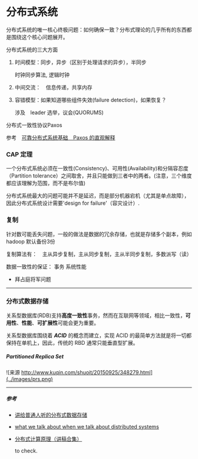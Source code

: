 # 分布式系统

分布式系统的唯一核心终极问题：如何确保一致？分布式理论的几乎所有的东西都是围绕这个核心问题展开。

分布式系统的三大方面

1. 时间模型：同步，异步（区别于处理请求的异步），半同步

    时钟同步算法, 逻辑时钟

2. 中间交流：　信息传递，共享内存

3. 容错模型：如果知道哪些组件失效(failure detection)，如果恢复？

    涉及　leader 选举，议会(QUORUMS)






分布式一致性协议Paxos

参考　[可靠分布式系统基础　Paxos 的直观解释](http://drmingdrmer.github.io/tech/distributed/2015/11/11/paxos-slide.html)


### CAP 定理
一个分布式系统必须在一致性(Consistency)、可用性(Availability)和分隔容忍度（Partition tolerance）之间取舍，并且只能做到三者中的两者。(注意，三个维度都应该理解为范围，而不是布尔值)

分布式系统最大的问题可能并不是延迟，而是部分机器宕机（尤其是单点故障），因此分布式系统设计需要'design for failure'（容灾设计）.


### 复制
针对数可能丢失问题，一般的做法是数据的冗余存储，也就是存储多个副本，例如 hadoop 默认备份3份

复制算法有：　主从异步复制，主从同步复制，主从半同步复制，多数派写（读）


数据一致性的保证： 事务
系统性能

- 拜占庭将军问题


---

### 分布式数据存储

关系型数据库(RDB)支持**高度一致性**事务，然而在互联网等领域，相比一致性，**可用性**、**性能**、**可扩展性**可能会更为重要。

关系型数据库围绕着 ***ACID*** 的概念而建立，实现 ACID 的最简单方法就是将一切都保持在单机上，因此，传统的 RBD 通常只能垂直型扩展。

##### Partitioned Replica Set

![来源 http://www.kuqin.com/shuoit/20150925/348279.html](../images/prs.png)



---

##### 参考

- [讲给普通人听的分布式数据存储](http://www.kuqin.com/shuoit/20150925/348279.html)

- [what we talk about when we talk about distributed systems](http://videlalvaro.github.io/2015/12/learning-about-distributed-systems.html)

- [分布式计算原理（讲稿合集）](http://dcg.ethz.ch/lectures/podc_allstars/)

    to check.


